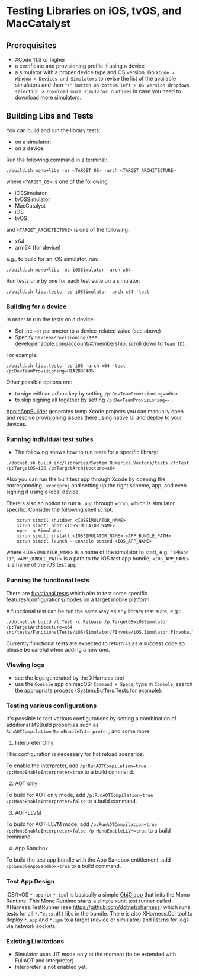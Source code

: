 # Testing Libraries on iOS, tvOS, and MacCatalyst

## Prerequisites

- XCode 11.3 or higher
- a certificate and provisioning profile if using a device
- a simulator with a proper device type and OS version.
Go `XCode > Window > Devices and Simulators` to revise the list of the available simulators and then `"+" button on bottom left > OS Version dropdown selection > Download more simulator runtimes` in case you need to download more simulators.

## Building Libs and Tests

You can build and run the library tests:
- on a simulator;
- on a device.

Run the following command in a terminal:
```
./build.sh mono+libs -os <TARGET_OS> -arch <TARGET_ARCHITECTURE>
```
where `<TARGET_OS>` is one of the following:
- iOSSimulator
- tvOSSimulator
- MacCatalyst
- iOS
- tvOS

and `<TARGET_ARCHITECTURE>` is one of the following:
- x64
- arm64 (for device)

e.g., to build for an iOS simulator, run:
```
./build.sh mono+libs -os iOSSimulator -arch x64
```

Run tests one by one for each test suite on a simulator:
```
./build.sh libs.tests -os iOSSimulator -arch x64 -test
```

### Building for a device

In order to run the tests on a device:
- Set the `-os` parameter to a device-related value (see above)
- Specify `DevTeamProvisioning` (see [developer.apple.com/account/#/membership](https://developer.apple.com/account/#/membership), scroll down to `Team ID`).

For example:
```
./build.sh libs.tests -os iOS -arch x64 -test /p:DevTeamProvisioning=H1A2B3C4D5
```
Other possible options are:
- to sign with an adhoc key by setting `/p:DevTeamProvisioning=adhoc` 
- to skip signing all together by setting `/p:DevTeamProvisioning=-` .

[AppleAppBuilder](https://github.com/dotnet/runtime/blob/main/src/tasks/AppleAppBuilder/AppleAppBuilder.cs) generates temp Xcode projects you can manually open and resolve provisioning issues there using native UI and deploy to your devices.

### Running individual test suites

- The following shows how to run tests for a specific library:
```
./dotnet.sh build src/libraries/System.Numerics.Vectors/tests /t:Test /p:TargetOS=iOS /p:TargetArchitecture=x64
```

Also you can run the built test app through Xcode by opening the corresponding `.xcodeproj` and setting up the right scheme, app, and even signing if using a local device.

There's also an option to run a `.app` through `xcrun`, which is simulator specific. Consider the following shell script:

```
    xcrun simctl shutdown <IOSSIMULATOR_NAME>
    xcrun simctl boot <IOSSIMULATOR_NAME>
    open -a Simulator
    xcrun simctl install <IOSSIMULATOR_NAME> <APP_BUNDLE_PATH>
    xcrun simctl launch --console booted <IOS_APP_NAME>
```

where
`<IOSSIMULATOR_NAME>` is a name of the simulator to start, e.g. `"iPhone 11"`,
`<APP_BUNDLE_PATH>` is a path to the iOS test app bundle,
`<IOS_APP_NAME>` is a name of the iOS test app

### Running the functional tests

There are [functional tests](https://github.com/dotnet/runtime/tree/main/src/tests/FunctionalTests/) which aim to test some specific features/configurations/modes on a target mobile platform.

A functional test can be run the same way as any library test suite, e.g.:
```
./dotnet.sh build /t:Test -c Release /p:TargetOS=iOSSimulator /p:TargetArchitecture=x64 src/tests/FunctionalTests/iOS/Simulator/PInvoke/iOS.Simulator.PInvoke.Test.csproj
```

Currently functional tests are expected to return `42` as a success code so please be careful when adding a new one.

### Viewing logs
- see the logs generated by the XHarness tool
- use the `Console` app on macOS:
`Command + Space`, type in `Console`, search the appropriate process (System.Buffers.Tests for example).

### Testing various configurations

It's possible to test various configurations by setting a combination of additional MSBuild properties such as `RunAOTCompilation`,`MonoEnableInterpreter`, and some more.

1. Interpreter Only

This configuration is necessary for hot reload scenarios.

To enable the interpreter, add `/p:RunAOTCompilation=true /p:MonoEnableInterpreter=true` to a build command.

2. AOT only

To build for AOT only mode, add `/p:RunAOTCompilation=true /p:MonoEnableInterpreter=false` to a build command.

3. AOT-LLVM

To build for AOT-LLVM mode, add `/p:RunAOTCompilation=true /p:MonoEnableInterpreter=false /p:MonoEnableLLVM=true` to a build command.

4. App Sandbox

To build the test app bundle with the App Sandbox entitlement, add `/p:EnableAppSandbox=true` to a build command.

### Test App Design
iOS/tvOS `*.app` (or `*.ipa`) is basically a simple [ObjC app](https://github.com/dotnet/runtime/blob/main/src/tasks/AppleAppBuilder/Templates/main-console.m) that inits the Mono Runtime. This Mono Runtime starts a simple xunit test
runner called XHarness.TestRunner (see https://github.com/dotnet/xharness) which runs tests for all `*.Tests.dll` libs in the bundle. There is also XHarness.CLI tool to deploy `*.app` and `*.ipa` to a target (device or simulator) and listens for logs via network sockets.

### Existing Limitations
- Simulator uses JIT mode only at the moment (to be extended with FullAOT and Interpreter)
- Interpreter is not enabled yet.
